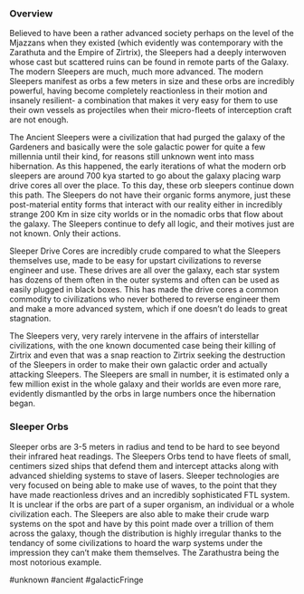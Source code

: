 
### Overview

Believed to have been a rather advanced society perhaps on the level of the Mjazzans when they existed (which evidently was contemporary with the Zarathuta and the Empire of Zirtrix), the Sleepers had a deeply interwoven whose cast but scattered ruins can be found in remote parts of the Galaxy.  The modern Sleepers are much, much more advanced.  The modern Sleepers manifest as orbs a few meters in size and these orbs are incredibly powerful, having become completely reactionless in their motion and insanely resilient- a combination that makes it very easy for them to use their own vessels as projectiles when their micro-fleets of interception craft are not enough.

The Ancient Sleepers were a civilization that had purged the galaxy of the Gardeners and basically were the sole galactic power for quite a few millennia until their kind, for reasons still unknown went into mass hibernation.  As this happened, the early iterations of what the modern orb sleepers are around 700 kya started to go about the galaxy placing warp drive cores all over the place.  To this day, these orb sleepers continue down this path.
The Sleepers do not have their organic forms anymore, just these post-material entity forms that interact with our reality either in incredibly strange 200 Km in size city worlds or in the nomadic orbs that flow about the galaxy.  The Sleepers continue to defy all logic, and their motives just are not known.  Only their actions.

Sleeper Drive Cores are incredibly crude compared to what the Sleepers themselves use, made to be easy for upstart civilizations to reverse engineer and use.  These drives are all over the galaxy, each star system has dozens of them often in the outer systems and often can be used as easily plugged in black boxes.  This has made the drive cores a common commodity to civilizations who never bothered to reverse engineer them and make a more advanced system, which if one doesn’t do leads to great stagnation.

The Sleepers very, very rarely intervene in the affairs of interstellar civilizations, with the one known documented case being their killing of Zirtrix and even that was a snap reaction to Zirtrix seeking the destruction of the Sleepers in order to make their own galactic order and actually attacking Sleepers.  The Sleepers are small in number, it is estimated only a few million exist in the whole galaxy and their worlds are even more rare, evidently dismantled by the orbs in large numbers once the hibernation began.

### Sleeper Orbs

Sleeper orbs are 3-5 meters in radius and tend to be hard to see beyond their infrared heat readings.  The Sleepers Orbs tend to have fleets of small, centimers sized ships that defend them and intercept attacks along with advanced shielding systems to stave of lasers.  Sleeper technologies are very focused on being able to make use of waves, to the point that they have made reactionless drives and an incredibly sophisticated FTL system.  It is unclear if the orbs are part of a super organism, an individual or a whole civilization each.  The Sleepers are also able to make their crude warp systems on the spot and have by this point made over a trillion of them across the galaxy, though the distribution is highly irregular thanks to the tendancy of some civilizations to hoard the warp systems under the impression they can’t make them themselves.  The Zarathustra being the most notorious example.

#unknown 
#ancient 
#galacticFringe 